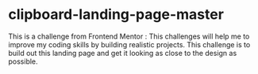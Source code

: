 # clipboard-landing-page-master
This is a challenge from Frontend Mentor : This challenges will help me to improve my coding skills by building realistic projects. This challenge is to build out this landing page and get it looking as close to the design as possible.
